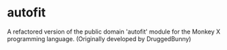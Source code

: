 autofit
=======

A refactored version of the public domain 'autofit' module for the Monkey X programming language. (Originally developed by DruggedBunny)
